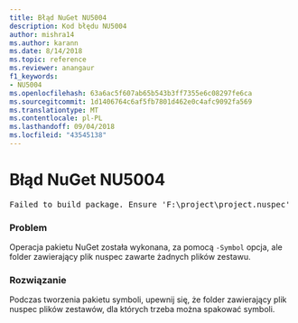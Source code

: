 ```yaml
---
title: Błąd NuGet NU5004
description: Kod błędu NU5004
author: mishra14
ms.author: karann
ms.date: 8/14/2018
ms.topic: reference
ms.reviewer: anangaur
f1_keywords:
- NU5004
ms.openlocfilehash: 63a6ac5f607ab65b543b3ff7355e6c08297fe6ca
ms.sourcegitcommit: 1d1406764c6af5fb7801d462e0c4afc9092fa569
ms.translationtype: MT
ms.contentlocale: pl-PL
ms.lasthandoff: 09/04/2018
ms.locfileid: "43545138"
---
```

# <a name="nuget-error-nu5004"></a>Błąd NuGet NU5004
<pre>Failed to build package. Ensure 'F:\project\project.nuspec' includes assembly files. For help on building symbols package, visit http://docs.nuget.org/.</pre>

### <a name="issue"></a>Problem

Operacja pakietu NuGet została wykonana, za pomocą `-Symbol` opcja, ale folder zawierający plik nuspec zawarte żadnych plików zestawu. 


### <a name="solution"></a>Rozwiązanie

Podczas tworzenia pakietu symboli, upewnij się, że folder zawierający plik nuspec plików zestawów, dla których trzeba można spakować symboli.


